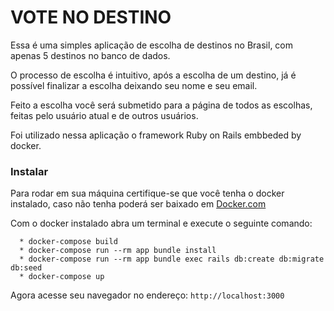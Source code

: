 # VOTE NO DESTINO

Essa é uma simples aplicação de escolha de destinos no Brasil, com apenas 5 destinos no banco de dados.

O processo de escolha é intuitivo, após a escolha de um destino, já é possível finalizar a escolha deixando seu nome e seu email.

Feito a escolha você será submetido para a página de todos as escolhas, feitas pelo usuário atual e de outros usuários.

Foi utilizado nessa aplicação o framework Ruby on Rails embbeded by docker.

### Instalar

Para rodar em sua máquina certifique-se que você tenha o docker instalado, caso não tenha poderá ser baixado em [Docker.com](https://www.docker.com/)  

Com o docker instalado abra um terminal e execute o seguinte comando:

````
  * docker-compose build
  * docker-compose run --rm app bundle install
  * docker-compose run --rm app bundle exec rails db:create db:migrate db:seed
  * docker-compose up
````
Agora acesse seu navegador no endereço: 
```` http://localhost:3000 ```` 
